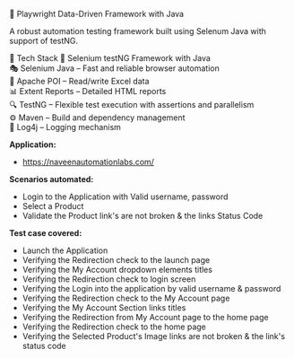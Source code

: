 🚀 Playwright Data-Driven Framework with Java  

A robust automation testing framework built using Selenum Java with support of testNG.  

🧰 Tech Stack
🚀 Selenium testNG Framework with Java  
🎭 Selenium Java – Fast and reliable browser automation  
📗 Apache POI – Read/write Excel data  
📊 Extent Reports – Detailed HTML reports  
🔍 TestNG – Flexible test execution with assertions and parallelism  
⚙️ Maven – Build and dependency management  
📜 Log4j – Logging mechanism

**Application:**
- https://naveenautomationlabs.com/

**Scenarios automated:**
- Login to the Application with Valid username, password
- Select a Product
- Validate the Product link's are not broken & the links Status Code

**Test case covered:**
- Launch the Application
- Verifying the Redirection check to the launch page
- Verifying the My Account dropdown elements titles
- Verifying the Redirection check to login screen
- Verifying the Login into the application by valid username & password
- Verifying the Redirection check to the My Account page
- Verifying the My Account Section links titles
- Verifying the Redirection from My Account page to the home page
- Verifying the Redirection check to the home page
- Verifying the Selected Product's Image links are not broken & the link's status code
